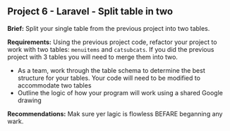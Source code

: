 ## Project 6 - Laravel - Split table in two

**Brief:** Split your single table from the previous project into two tables. 

**Requirements:** Using the previous project code, refactor your project to work with two tables: `menuitems` and `catsubcats`. If you did the previous project with 3 tables you will need to merge them into two.

- As a team, work through the table schema to determine the best structure for your tables.
Your code will need to be modified to accommodate two tables
- Outline the logic of how your program will work using a shared Google drawing

**Recommendations:** Mak sure yer lagic is flowless BEFARE beganning any wark.